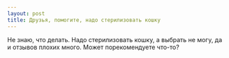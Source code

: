 ```yaml
---
layout: post 
title: Друзья, помогите, надо стерилизовать кошку 
--- 
```

Не знаю, что делать. Надо стерилизовать кошку, а выбрать не могу, да и отзывов плохих много. Может порекомендуете что-то?